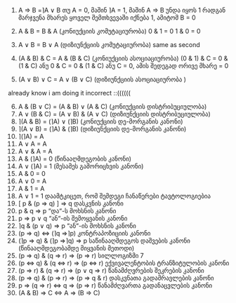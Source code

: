 1. A ⇒ B =⌉A ∨ B
თუ A = 0, მაშინ ⌉A = 1, მაშინ A ⇒ B უნდა იყოს 1 რადგან მარჯვენა მხარეს ყოველ შემთხვევაში იქნება 1, ამიტომ B = 0 

2. A & B = B & A (კონიუქციის კომუტაციურობა)
0 & 1 = 0
1 & 0 = 0

3. A ∨ B = B ∨ A (დიზიუნქციის კომუტაციურობა)
same as second

4. (A & B) & C = A & (B & C) (კონიუქციის ასოციაციურობა)
(0 & 1) & C = 0 & (1 & C) ანუ 0 & C = 0 & (1 & C) ანუ C = 0, ამის შედეგად ორივე მხარე = 0


5. (A ∨ B) ∨ C = A ∨ (B ∨ C) (დიზიუნქციის ასოციაციურობა )

already know i am doing it incorrect ::((((((


6. A & (B ∨ C) = (A & B) ∨ (A & C) (კონიუქციის დისტრიბუციულობა)
7. A ∨ (B & C) = (A ∨ B) & (A ∨ C) (დიზიუნქციის დისტრიბუციულობა)
8. ⌉(A & B) = (⌉A) ∨ (⌉B) (კონიუქციის დე-მორგანის კანონი)
9. ⌉(A ∨ B) = (⌉A) & (⌉B) (დიზიუნქციის დე-მორგანის კანონი)
10. ⌉(⌉A) = A
11. A ∨ A = A
12. A ∨ & A = A
13. A & (⌉A) = 0 (წინააღმდეგობის კანონი)
14. A ∨ (⌉A) = 1 (მესამეს გამორიცხვის კანონი)
15. A & 0 = 0
16. A ∨ 0 = A
17. A & 1 = A
18. A ∨ 1 = 1
დაამტკიცეთ, რომ შემდეგი ჩანაწერები ტავტოლოგიებია
19. [
p & (p ⇒ q)
]
⇒ q დასკვნის კანონი
20. p & q ⇒ p “და“-ს მოხსნის კანონი
21. p ⇒ p ∨ q “ან“-ის შემოყვანის კანონი
22. ⌉q & (p ∨ q) ⇒ p “ან“-ის მოხსნის კანონი
23. (p ⇒ q) ⇔ (⌉q ⇒⌉p) კონტრაპოზიციის კანონი
24. (⌉p ⇒ q) & (⌉p ⇒⌉q) ⇒ p საწინააღმდეგოს დაშვების კანონი
(წინააღმდეგობამდე მიყვანის მეთოდი)
25. (p ⇒ q) & (q ⇒ r) ⇒ (p ⇒ r) სილლოგიზმი
7
26. (p ⇔ q) & (q ⇔ r) ⇒ (p ⇔ r) ექვივალენტობის ტრანზიტულობის
კანონი
27. (p ⇒ r) & (q ⇒ r) ⇒ (p ∨ q ⇒ r) წანამძღვრების შეკრების კანონი
28. (p ⇒ q) & (p ⇒ r) ⇒ (p ⇒ q & r) დასკვნათა გადამრავლების
კანონი
29. p ⇒ (q ⇒ r) ⇔ q ⇒ (p ⇒ r) წანამძღვართა გადანაცვლების კანონი
30. (A & B) ⇒ C ⇔ A ⇒ (B ⇒ C)